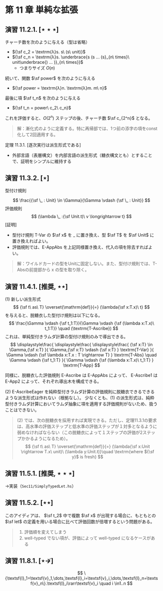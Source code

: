 # 第 11 章 単純な拡張

## 演習 11.2.1. $[\star\star\star]$

チャーチ数を次のように与える（型は省略）

- ${\sf c_2 = \textrm{λ}s. s\ (s\ unit)}$
- ${\sf c_n = \textrm{λ}s. \underbrace{s (s ... (s}_{n\ times}\ unit\underbrace{) ... )}_{n\ times}}$
  - つまりサイズ $O(n)$

続いて、関数 $\sf power$ を次のように与える

- ${\sf power = \textrm{λ}n. \textrm{λ}m. m\ n}$

最後に項 $\sf t_n$ を次のように与える

- ${\sf t_n = power\ c_2\ c_n}$

これを評価すると、$O(2^n)$ ステップの後、チャーチ数 $\sf c_{2^n}$ となる。 

> 解：漸化式のように定義する。特に再帰部では、1つ前の添字の項をconst化して2回適用する。

定理 11.3.1. [逐次実行は派生形式である]

- 外部言語（表層構文）を内部言語の派生形式（糖衣構文とも）とすることで、証明をシンプルに維持する

## 演習 11.3.2. [$\star$]

型付け規則

$$
\frac{{\sf \_ : Unit} \in \Gamma}{\Gamma \vdash {\sf \_ : Unit}}
$$
評価規則
$$
(\lambda \_ :{\sf Unit.t)\ v \longrightarrow t}
$$
[証明] 

- 型付け規則 T-Var の $\sf x$ を $\_$ に置き換え、型 $\sf T$ を $\sf Unit$ に置き換えればよい。
- 評価規則では、E-AppAbs を上記同様置き換え、代入の項を除去すればよい。

> 解：ワイルドカードの型をUnitに固定しない。また、型付け規則では、T-Absの前提部から x の型を取り除く。

## 演習 11.4.1. [推奨, $\star\star$]

(1) 新しい派生形式
$$
{\sf t\ as\ T} \overset{\mathrm{def}}{=} (\lambda{\sf x:T.x)\ t}
$$
を与えると、脱糖衣した型付け規則は以下になる。
$$
\frac{\Gamma \vdash {\sf t_1:T}}{\Gamma \vdash {\sf (\lambda x:T.x)\ t_1:T}} \quad (\textrm{T-Ascribe})
$$
これは、単純型付きラムダ計算の型付け規則のみで導出できる。
$$
\displaystyle\frac{
	\displaystyle\frac{
		\displaystyle\frac{
            {\sf x:T} \in \Gamma,{\sf x:T}
		}{
            \Gamma,{\sf x:T} \vdash {\sf x:T}
		} \textrm{T-Var}
	}{
        \Gamma \vdash {\sf \lambda x:T.x : T \rightarrow T}
	} \textrm{T-Abs} \quad \Gamma \vdash {\sf t_1:T}
}{
    \Gamma \vdash {\sf (\lambda x:T.x)\ t_1:T}
} \textrm{T-App}
$$

同様に、脱糖衣した評価規則 E-Ascribe は E-AppAbs によって、 E-Ascribe1 は E-App2 によって、それぞれ導出木を構成できる。

(2) E-AscribeEager を純粋型付きラムダ計算の評価規則に脱糖衣できるできるような派生形式は作れない（根拠なし）。
少なくとも、(1) の派生形式は、純粋型付きラムダ計算においてラムダ抽象に項を適用する評価規則がないため、扱うことはできない。

> (2) では、次の脱糖衣を採用すれば実現できる。ただし、定理11.3.1の要求は、高水準の評価ステップと低水準の評価ステップが１対多となるように弱めなければならない（この脱糖衣によって１ステップの評価が2ステップかかるようになるため）。
> $$
> {\sf t\ as\ T} \overset{\mathrm{def}}{=} (\lambda{\sf x:Unit \rightarrow T.x\ unit)\ (\lambda y:Unit.t)}\quad \textrm{where ${\sf y}$ is fresh}
> $$
>

## 演習 11.5.1. [推奨, $\star\star\star$] 

→実装（`Sec11/SimplyTypedLet.hs`）

## 演習 11.5.2. [$\star\star$]

このアイディアは、 $\sf t_2$ 中で複数 $\sf x$ が出現する場合に、もともとの $\sf let$ の定義を用いる場合に比べて評価回数が倍増するという問題がある。

> 1. 評価順を変えてしまう
> 2. well-typed でない項が、評価によって well-typed になるケースがある

## 演習 11.8.1. [$\star \nrightarrow$]

$$
\{\textsf{l}_1=\textsf{v}_1,\dots,\textsf{l}_i=\textsf{v}_i,\dots,\textsf{l}_n=\textsf{v}_n\}.\textsf{l}_i\rarr\textsf{v}_i \quad i \in1..n
$$

